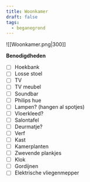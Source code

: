 ```yaml
---
title: Woonkamer
draft: false
tags:
  - beganegrond
---
```

![[Woonkamer.png|300]]

**Benodigdheden**
- [ ] Hoekbank
- [ ] Losse stoel
- [ ] TV
- [ ] TV meubel
- [ ] Soundbar
- [ ] Philips hue
- [ ] Lampen? (hangen al spotjes)
- [ ] Vloerkleed?
- [ ] Salontafel
- [ ] Deurmatje?
- [ ] Verf
- [ ] Kast
- [ ] Kamerplanten
- [ ] Zwevende plankjes
- [ ] Klok
- [ ] Gordijnen
- [ ] Elektrische vliegenmepper